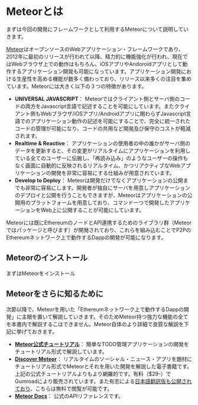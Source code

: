 # Meteorとは

まずは今回の開発にフレームワークとして利用するMeteorについて説明していきます。

[Meteor](https://www.meteor.com/)はオープンソースのWebアプリケーション・フレームワークであり、2012年に最初のリリースが行われて以降、精力的に機能強化が行われ、現在ではWebブラウザ上での動作はもちろん、iOSアプリやAndoroidアプリとして動作するアプリケーション開発も可能になっています。アプリケーション開発における生産性を高める機能が数多く備わっており、リリース以来多くの注目を集めています。Meteorには大きく以下の３つの特徴があります。
* **UNIVERSAL JAVASCRIPT**： Meteorではクライアント側とサーバ側のコードの両方をJavascript言語で記述することを可能にしています。またクライアント側もWebブラウザ/iOSアプリ/Androidアプリに関わらずJavascript言語でのアプリケーション動作の記述を可能にすることで、完全に統一されたコードの管理が可能になり、コードの共用など開発及び保守のコストが軽減されます。
* **Realtime & Reactive**： アプリケーションの使用者の中の誰かがサーバ側のデータを更新すると、その変更がリアルタイムにアプリケーションを利用している全てのユーザーに伝搬し、「再読み込み」のようなユーザーの操作もなく画面に自動的に反映されるリアルタイム、かつリアクティブなWebアプリケーションの開発を非常に容易にする仕組みが用意されています。
* **Develop to Deploy**： Meteorは開発だけでなくアプリケーションの公開までも非常に容易にします。開発者が独自にサーバを用意しアプリケーションのデプロイと公開を行うこともできますが、Meteorはアプリケーションの公開用のプラットフォームを用意しており、コマンド一つで開発したアプリケーションをWeb上に公開することが可能にしています。

Meteorには既にEthereumのノードとAPI連携するためのライブラリ群（Meteorではパッケージと呼びます）が開発されており、これらを組み込むことでP2PのEthereumネットワーク上で動作するDappの開発が可能になります。

## Meteorのインストール

まずはMeteorをインストール


## Meteorをさらに知るために
次節以降で、Meteorを用いた「Ethereumネットワーク上で動作するDappの開発」に主眼を置いて解説していきます。そのためMeteor持つ強力な機能の全てを本書内で解説するこはできません。Meteor自体のより詳細で良質な解説を下記に挙げておきます。
* **[Meteor公式チュートリアル](https://www.meteor.com/tutorials/blaze/creating-an-app)**： 簡単なTODO管理アプリケーションの開発をチュートリアル形式で解説しています。
* **[Discover Meteor](https://www.discovermeteor.com/)**： リアルタイムのソーシャル・ニュース・アプリを題材にチュートリアル形式でMeteorとそれを用いた開発を解説した電子書籍です。上記の公式チュートリアルよりもより網羅的です。有料（$29-）でGumroadにより販売されています。また有志による[日本語翻訳版も公開されており](http://ja.discovermeteor.com/)、こちらは無料で閲覧が可能です。
* **[Meteor Docs](http://docs.meteor.com/#/full/)**： 公式のAPIリファレンスです。